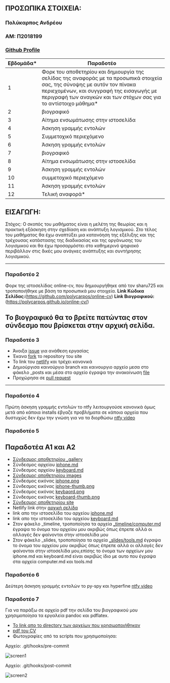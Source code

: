 ## ΠΡΟΣΩΠΙΚΑ ΣΤΟΙΧΕΙΑ:

### Πολύκαρπος Ανδρέου
### ΑΜ: Π2018199
### [Github Profile](https://github.com/polycarpos)

| Εβδομάδα* | Παραδοτέο |
| --- | --- |
| 1 | Φορκ του αποθετηρίου και δημιουργία της σελίδας της αναφοράς με τα προσωπικά στοιχεία σας, της σύνοψης με αυτόν τον πίνακα περιεχομένων, και συγγραφή της εισαγωγής με περιγραφή των αναγκών και των στόχων σας για το αντίστοιχο μάθημα* |
| 2 | βιογραφικό |
| 3 | Αίτημα ενσωμάτωσης στην ιστοσελίδα |
| 4 | Άσκηση γραμμής εντολών |
| 5 | Συμμετοχικό περιεχόμενο |
| 6 | Άσκηση γραμμής εντολών |
| 7 | βιογραφικό |
| 8 | Αίτημα ενσωμάτωσης στην ιστοσελίδα |
| 9 | Άσκηση γραμμής εντολών |
| 10 | συμμετοχικό περιεχόμενο |
| 11 | Άσκηση γραμμής εντολών |
| 12 | Τελική αναφορά* |
## <a name="P">ΕΙΣΑΓΩΓΗ:</a>
Στόχος: Ο σκοπός του μαθήματος είναι η μελέτη της θεωρίας και η πρακτική εξάσκηση στην σχεδίαση και ανάπτυξη λογισμικού. Στο τέλος του μαθήματος θα έχω αναπτύξει μια κατανόηση της εξέλιξης και της τρέχουσας κατάστασης της διαδικασίας και της οργάνωσης του λογισμικού και θα έχω προσαρμόστει στο καθημερινό ψηφιακό περιβάλλον στις δικές μου ανάγκες ανάπτυξης και συντήρησης λογισμικού.

---
### Παραδοτέο 2
Φορκ της ιστοσελίδας online-cv, που δημιουργήθηκε από τον sharu725 και τροποποιήθηκε με βάση τα προσωπικά μου στοιχεία.
**Link Κώδικα Σελίδας:**(https://github.com/polycarpos/online-cv)
**Link Βιογραφικού:** (https://polycarpos.github.io/online-cv/) 

Το βιογραφικό θα το βρείτε πατώντας στον σύνδεσμο που βρίσκεται στην αρχική σελίδα.
---
### Παραδοτέο 3
- Άνοιξα [issue](https://github.com/ioniodi/sitegr/issues/115) για ανάθεση εργασίας
- Έκανα [fork](https://github.com/polycarpos/sitegr) το repository του site
- To link του [netlify](https://sad-pasteur-d16a2a.netlify.app/posts/2020/11/27/dieukrinisi-akadimaikon-tautotiton/) και τρέχει κανονικά
- Δημιούργισα καινούργιο branch και καινουργιο αρχείο μεσα στο φάκελο _posts και μέσα στο αρχείο έγραψα την ανακοίνωση [file](https://github.com/polycarpos/sitegr/blob/2018199/all_collections/_posts/2020-11-28-dieukrinisi-akadimaikon-tautotiton.md)
- Προχώρησα σε [pull request](https://github.com/ioniodi/sitegr/pull/129) 
---
### Παραδοτέο 4
Πρώτη άσκηση γραμμής εντολών το ntfy λειτουργούσε κανονικά όμως μετά από κάποια installs έβγαζε προβλήματα σε κάποια αρχεία που δυστυχώς δεν έχω την γνώση για να τα διορθώσω 
[ntfy video](https://asciinema.org/a/399405) 

### Παραδοτέο 5
## Παραδοτέα Α1 και Α2
- <a href="https://github.com/polycarpos/_gallery">Σύνδεσμος αποθετηρίου _gallery</a>
- Σύνδεσμος αρχείου <a href="https://github.com/polycarpos/_gallery/blob/4796fe31833a6e31357d9528e7f5dfc5f1e31c7d/iphone.md">iphone.md</a>
- Σύνδεσμος αρχείου <a href="https://github.com/polycarpos/_gallery/blob/4796fe31833a6e31357d9528e7f5dfc5f1e31c7d/keyboard.md">keyboard.md</a>
- <a href="https://github.com/polycarpos/images">Σύνδεσμος αποθετηρίου images</a>
- Σύνδεσμος εικόνας <a href="https://github.com/polycarpos/images/blob/master/iphone.png">iphone.png</a>
- Σύνδεσμος εικόνας <a href="https://github.com/polycarpos/images/blob/master/iphone-thumb.png">iphone-thumb.png</a>
- Σύνδεσμος εικόνας <a href="https://github.com/polycarpos/images/blob/master/keyboard.png">keybaord.png</a>
- Σύνδεσμος εικόνας <a href="https://github.com/polycarpos/images/blob/master/keyboard-thumb.png">keyboard-thumb.png</a>
- <a href="https://github.com/polycarpos/site">Σύνδεσμος αποθετηρίου site</a>
- Netlify link στην [αρχική σελίδα](https://infallible-swirles-0bb9d4.netlify.app)
- link απο την ιστοσελίδα του αρχείου [iphone.md](https://infallible-swirles-0bb9d4.netlify.app/gallery/iphone/)
- link απο την ιστοσελίδα του αρχείου [keyboard.md](https://infallible-swirles-0bb9d4.netlify.app/gallery/keyboard/)
- Στον φάκελο _timeline, τροποποίησα τα αρχεία [_timeline/computer.md](https://github.com/polycarpos/site/commit/1232dc94541fe6dcdeb3cfe2490537ba3896a91c) έγραψα το όνομα του αρχείου μου ακριβώς όπως έπρεπε αλλά οι αλλαγές δεν φαίνονται στην ιστοσελίδα μου
- Στον φάκελο _slides, τροποποίησα τα αρχεία [_slides/tools.md](https://github.com/polycarpos/site/commit/6ecb6469f5cbd3d61842acf10cb31fef82757071) έγραψα το όνομα του αρχείου μου ακριβώς όπως έπρεπε αλλά οι αλλαγές δεν φαίνονται στην ιστοσελίδα μου,επίσης το όνομα των αρχείων μου iphone.md και keyboard.md είναι ακριβώς ίδιο με αυτο που έγραψα στα αρχεία computer.md και tools.md 
### Παραδοτέο 6
Δεύτερη άσκηση γραμμής εντολών το py-spy και hyperfine [ntfy video](https://asciinema.org/a/405082)
### Παραδοτέο 7
Για να παράξω σε αρχείο pdf την σελίδα του βιογραφικού μου χρησιμοποίησα τα εργαλεία pandoc και pdflatex.
- [Το link απο το directory των αρχείων που χρησιμοποιήθηκαν](https://github.com/polycarpos/online-cv/tree/gh-pages/pdf)
- [pdf του CV](https://github.com/polycarpos/online-cv/blob/gh-pages/pdf/cv.pdf)
- Φωτογραφίες από τα scripts που χρησιμοποίησα:
    
Αρχείο: .git/hooks/pre-commit

![screen1](https://user-images.githubusercontent.com/56274018/114317373-c7755880-9ad5-11eb-91a1-147844da406d.png)
   
   
Αρχείο: .git/hooks/post-commit

![screen2](https://user-images.githubusercontent.com/56274018/114317376-c9d7b280-9ad5-11eb-8f50-68f09d60e66f.png)


